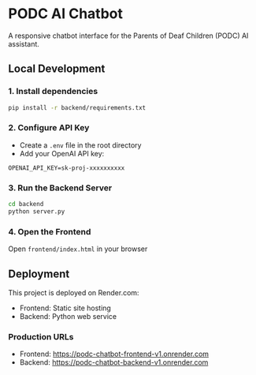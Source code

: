 # PODC AI Chatbot

A responsive chatbot interface for the Parents of Deaf Children (PODC) AI assistant.

## Local Development

### 1. Install dependencies
```sh
pip install -r backend/requirements.txt
```

### 2. Configure API Key
- Create a `.env` file in the root directory
- Add your OpenAI API key:
```
OPENAI_API_KEY=sk-proj-xxxxxxxxxx
```

### 3. Run the Backend Server
```sh
cd backend
python server.py
```

### 4. Open the Frontend
Open `frontend/index.html` in your browser

## Deployment
This project is deployed on Render.com:
- Frontend: Static site hosting
- Backend: Python web service

### Production URLs
- Frontend: https://podc-chatbot-frontend-v1.onrender.com
- Backend: https://podc-chatbot-backend-v1.onrender.com
